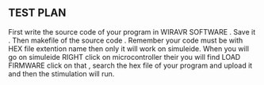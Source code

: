 ## TEST PLAN 
First write the source code of your program in WIRAVR SOFTWARE .
Save it . Then makefile of the source code . Remember your code must be with HEX file extention name then only it will work on simuleide.
When you will go on simuleide RIGHT click on microcontroller their you will find LOAD FIRMWARE click on that , search the hex file of your program and upload it and then the stimulation will run.
